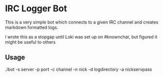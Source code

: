 # IRC Logger Bot

This is a very simple bot which connects to a given IRC channel and creates markdown formatted logs.

I wrote this as a stopgap until Loki was set up on #knownchat, but figured it might be useful to others

## Usage

./bot -s server -p port -c channel -n nick -d logdirectory -a nickservpass



